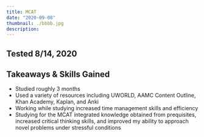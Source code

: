 ```yaml
---
title: MCAT
date: "2020-09-08"
thumbnail: ./bbbb.jpg
description:
---
```


## Tested 8/14, 2020

## Takeaways & Skills Gained

- Studied roughly 3 months
- Used a variety of resources including UWORLD, AAMC Content Outline, Khan Academy, Kaplan, and Anki
- Working while studying increased time management skills and efficiency
- Studying for the MCAT integrated knowledge obtained from prequisites, increased critical thinking skills, and improved my ability to approach novel problems under stressful conditions
